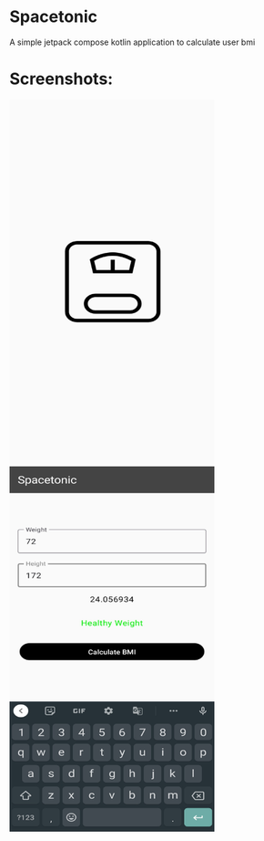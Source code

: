 # Spacetonic
A simple jetpack compose kotlin application to calculate user bmi

# Screenshots:
<img src="SpacetonicSplash.jpg" alt= “” width="360" height="640">
<img src="SpacetonicCalc.jpg" alt= “” width="360" height="640">
